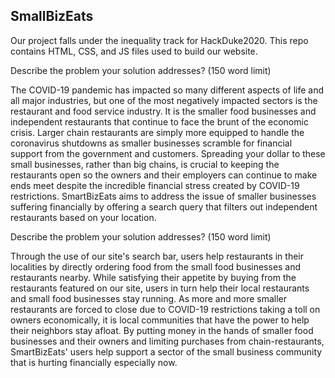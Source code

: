 ## SmallBizEats

Our project falls under the inequality track for HackDuke2020. This repo contains HTML, CSS, and JS files used to build our website. 


Describe the problem your solution addresses? (150 word limit)

The COVID-19 pandemic has impacted so many different aspects of life and all major industries, but one of the most negatively impacted sectors is the restaurant and food service industry. It is the smaller food businesses and independent restaurants that continue to face the brunt of the economic crisis. Larger chain restaurants are simply more equipped to handle the coronavirus shutdowns as smaller businesses scramble for financial support from the government and customers. Spreading your dollar to these small businesses, rather than big chains, is crucial to keeping the restaurants open so the owners and their employers can continue to make ends meet despite the incredible financial stress created by COVID-19 restrictions. SmartBizEats aims to address the issue of smaller businesses suffering financially by offering a search query that filters out independent restaurants based on your location. 


Describe the problem your solution addresses? (150 word limit)

Through the use of our site's search bar, users help restaurants in their localities by directly ordering food from the small food businesses and restaurants nearby. While satisfying their appetite by buying from the restaurants featured on our site, users in turn help their local restaurants and small food businesses stay running. As more and more smaller restaurants are forced to close due to COVID-19 restrictions taking a toll on owners economically, it is local communities that have the power to help their neighbors stay afloat. By putting money in the hands of smaller food businesses and their owners and limiting purchases from chain-restaurants, SmartBizEats' users help support a sector of the small business community that is hurting financially especially now. 

